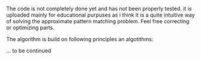 The code is not completely done yet and has not been properly tested. it is uploaded mainly for educational purpuses as i think it is a quite intuitive way of solving the approximate pattern matching problem. Feel free correcting or optimizing parts. 

The algorithm is build on following principles an algotithms:

... to be continued

